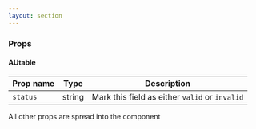 ```yaml
---
layout: section
---
```


### Props


#### AUtable

| Prop name   | Type        | Description |
| ----------- | ----------- | ----------- |
| `status`        | string     | Mark this field as either `valid` or `invalid` |

All other props are spread into the component
